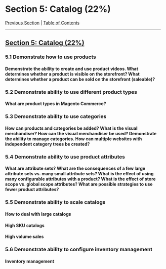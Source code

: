 # Section 5: Catalog (22%)

[Previous Section](./4.md) | [Table of Contents](./)

-----


## [Section 5: Catalog (22%)](./5.md)

### **5.1** Demonstrate how to use products

#### **Demonstrate the ability to create and use product videos. What determines whether a product is visible on the storefront? What determines whether a product can be sold on the storefront (saleable)?**

### **5.2** Demonstrate ability to use different product types

#### **What are product types in Magento Commerce?**

### **5.3** Demonstrate ability to use categories

#### **How can products and categories be added? What is the visual merchandiser? How can the visual merchandiser be used? Demonstrate the ability to manage categories. How can multiple websites with independent category trees be created?**

### **5.4** Demonstrate ability to use product attributes

#### **What are attribute sets? What are the consequences of a few large attribute sets vs. many small attribute sets? What is the effect of using many configurable attributes with a product? What is the effect of store scope vs. global scope attributes? What are possible strategies to use fewer product attributes?**

### **5.5** Demonstrate ability to scale catalogs

#### **How to deal with large catalogs**

#### **High SKU catalogs**

#### **High volume sales**

### **5.6** Demonstrate ability to configure inventory management

#### **Inventory management**

